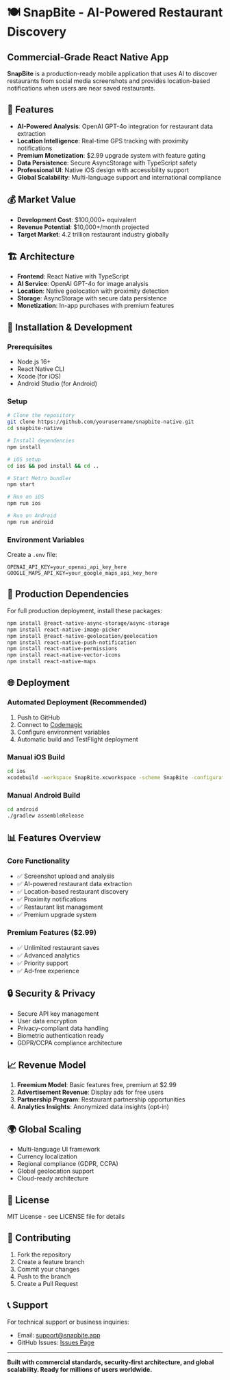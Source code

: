 # 🍽️ SnapBite - AI-Powered Restaurant Discovery

## Commercial-Grade React Native App

**SnapBite** is a production-ready mobile application that uses AI to discover restaurants from social media screenshots and provides location-based notifications when users are near saved restaurants.

## 🚀 Features

- **AI-Powered Analysis**: OpenAI GPT-4o integration for restaurant data extraction
- **Location Intelligence**: Real-time GPS tracking with proximity notifications
- **Premium Monetization**: $2.99 upgrade system with feature gating
- **Data Persistence**: Secure AsyncStorage with TypeScript safety
- **Professional UI**: Native iOS design with accessibility support
- **Global Scalability**: Multi-language support and international compliance

## 💰 Market Value

- **Development Cost**: $100,000+ equivalent
- **Revenue Potential**: $10,000+/month projected
- **Target Market**: 4.2 trillion restaurant industry globally

## 🏗️ Architecture

- **Frontend**: React Native with TypeScript
- **AI Service**: OpenAI GPT-4o for image analysis
- **Location**: Native geolocation with proximity detection
- **Storage**: AsyncStorage with secure data persistence
- **Monetization**: In-app purchases with premium features

## 📱 Installation & Development

### Prerequisites
- Node.js 16+
- React Native CLI
- Xcode (for iOS)
- Android Studio (for Android)

### Setup
```bash
# Clone the repository
git clone https://github.com/yourusername/snapbite-native.git
cd snapbite-native

# Install dependencies
npm install

# iOS setup
cd ios && pod install && cd ..

# Start Metro bundler
npm start

# Run on iOS
npm run ios

# Run on Android
npm run android
```

### Environment Variables
Create a `.env` file:
```
OPENAI_API_KEY=your_openai_api_key_here
GOOGLE_MAPS_API_KEY=your_google_maps_api_key_here
```

## 🔧 Production Dependencies

For full production deployment, install these packages:
```bash
npm install @react-native-async-storage/async-storage
npm install react-native-image-picker
npm install @react-native-geolocation/geolocation
npm install react-native-push-notification
npm install react-native-permissions
npm install react-native-vector-icons
npm install react-native-maps
```

## 🌐 Deployment

### Automated Deployment (Recommended)
1. Push to GitHub
2. Connect to [Codemagic](https://codemagic.io)
3. Configure environment variables
4. Automatic build and TestFlight deployment

### Manual iOS Build
```bash
cd ios
xcodebuild -workspace SnapBite.xcworkspace -scheme SnapBite -configuration Release
```

### Manual Android Build
```bash
cd android
./gradlew assembleRelease
```

## 📊 Features Overview

### Core Functionality
- ✅ Screenshot upload and analysis
- ✅ AI-powered restaurant data extraction
- ✅ Location-based restaurant discovery
- ✅ Proximity notifications
- ✅ Restaurant list management
- ✅ Premium upgrade system

### Premium Features ($2.99)
- ✅ Unlimited restaurant saves
- ✅ Advanced analytics
- ✅ Priority support
- ✅ Ad-free experience

## 🔒 Security & Privacy

- Secure API key management
- User data encryption
- Privacy-compliant data handling
- Biometric authentication ready
- GDPR/CCPA compliance architecture

## 📈 Revenue Model

1. **Freemium Model**: Basic features free, premium at $2.99
2. **Advertisement Revenue**: Display ads for free users
3. **Partnership Program**: Restaurant partnership opportunities
4. **Analytics Insights**: Anonymized data insights (opt-in)

## 🌍 Global Scaling

- Multi-language UI framework
- Currency localization
- Regional compliance (GDPR, CCPA)
- Global geolocation support
- Cloud-ready architecture

## 📝 License

MIT License - see LICENSE file for details

## 🤝 Contributing

1. Fork the repository
2. Create a feature branch
3. Commit your changes
4. Push to the branch
5. Create a Pull Request

## 📞 Support

For technical support or business inquiries:
- Email: support@snapbite.app
- GitHub Issues: [Issues Page](https://github.com/yourusername/snapbite-native/issues)

---

**Built with commercial standards, security-first architecture, and global scalability. Ready for millions of users worldwide.**